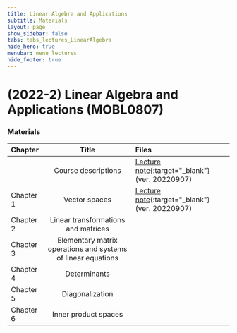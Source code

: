 ```yaml
---
title: Linear Algebra and Applications
subtitle: Materials
layout: page
show_sidebar: false
tabs: tabs_lectures_LinearAlgebra
hide_hero: true
menubar: menu_lectures
hide_footer: true
---
```


# (2022-2) Linear Algebra and Applications (MOBL0807)

### Materials

<!--Please check out the [Hanbat University LMS](https://cyber.hanbat.ac.kr){:target="_blank"}-->

| Chapter | Title | Files |
|:---|:---:|:---|
|  | Course descriptions | [Lecture note](/ccsl/materials/Linear_Algebra_Ch_00.pdf){:target="_blank"} (ver. 20220907) |
| Chapter 1 | Vector spaces | [Lecture note](/ccsl/materials/Linear_Algebra_Ch_01.pdf){:target="_blank"} (ver. 20220907) |
| Chapter 2 | Linear transformations and matrices |  |
| Chapter 3 | Elementary matrix operations and systems of linear equations |  |
| Chapter 4 | Determinants |  |
| Chapter 5 | Diagonalization |  |
| Chapter 6 | Inner product spaces |  |